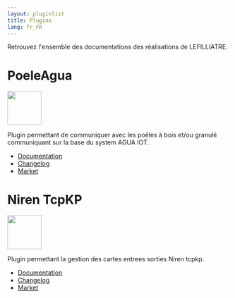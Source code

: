 ```yaml
---
layout: pluginlist
title: Plugins
lang: fr_FR
---
```


Retrouvez l'ensemble des documentations des réalisations de LEFILLIATRE.

# PoeleAgua

[<img width="77" src="{{site.market}}/filestore/market/plugin/images/PoeleAgua_icon.png">]({{site.baseurl}}/PoeleAgua/{{page.lang}})

Plugin permettant de communiquer avec les poêles à bois et/ou granulé communiquant sur la base du system AGUA IOT.

- [Documentation]({{site.baseurl}}/PoeleAgua/{{page.lang}})
- [Changelog]({{site.baseurl}}/PoeleAgua/{{page.lang}}/changelog)
- <a href="{{site.market}}/index.php?v=d&plugin_id=4251" target="\_blank">Market</a>

# Niren TcpKP

[<img width="77" src="{{site.market}}/filestore/market/plugin/images/tcpkp_icon.png">]({{site.baseurl}}/tcpkp/{{page.lang}})

Plugin permettant la gestion des cartes entrees sorties Niren tcpkp.


- [Documentation]({{site.baseurl}}/tcpkp/{{page.lang}})
- [Changelog]({{site.baseurl}}/tcpkp/{{page.lang}}/changelog)
- <a href="{{site.market}}/index.php?v=d&plugin_id=4256" target="\_blank">Market</a>

